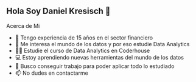 ## Hola Soy Daniel Kresisch 👋

<!--
**danykre/danykre** is a ✨ _special_ ✨ repository because its `README.md` (this file) appears on your GitHub profile.
-->
Acerca de Mi
- 🏦 Tengo experiencia de 15 años en el sector financiero
- 👀 Me interesa el mundo de los datos y por eso estudie Data Analytics
- 👨‍🎓 Estudie el curso de Data Analytics en Coderhouse
- 💻 Estoy aprendiendo nuevas herramientas del mundo de los datos
- 💬 Busco conseguir trabajo para poder aplicar todo lo estudiado
- 📫 No dudes en contactarme
